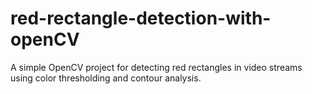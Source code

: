 # red-rectangle-detection-with-openCV
A simple OpenCV project for detecting red rectangles in video streams using color thresholding and contour analysis.
